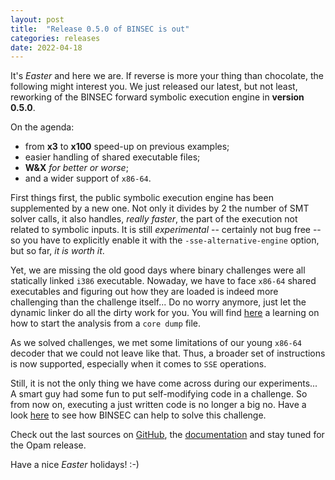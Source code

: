 ```yaml
---
layout: post
title:  "Release 0.5.0 of BINSEC is out"
categories: releases
date: 2022-04-18
---
```


It's *Easter* and here we are. If reverse is more your thing than chocolate,
the following might interest you. We just released our latest, but not least,
reworking of the BINSEC forward symbolic execution engine in **version 0.5.0**.

On the agenda:
- from **x3** to **x100** speed-up on previous examples;
- easier handling of shared executable files;
- **W&X** *for better or worse*;
- and a wider support of `x86-64`.

First things first, the public symbolic execution engine has been supplemented
by a new one. Not only it divides by 2 the number of SMT solver calls, it also
handles, *really faster*, the part of the execution not related to symbolic
inputs.
It is still *experimental* -- certainly not bug free -- so you have to
explicitly enable it with the `-sse-alternative-engine` option,
but so far, *it is worth it*.

Yet, we are missing the old good days where binary challenges were all
statically linked `i386` executable.
Nowaday, we have to face `x86-64` shared executables and figuring out how
they are loaded is indeed more challenging than the challenge itself...
Do no worry anymore, just let the dynamic linker do all the dirty work
for you.
You will find [here](https://github.com/binsec/binsec/blob/master/doc/sse/intermediates_2.md) a learning on how to start the analysis from a `core dump` file.

As we solved challenges, we met some limitations of our young `x86-64` decoder
that we could not leave like that.
Thus, a broader set of instructions is now
supported, especially when it comes to `SSE` operations.

Still, it is not the only thing we have come across during our experiments...
A smart guy had some fun to put self-modifying code in a challenge.
So from now on, executing a just written code is no longer a big no.
Have a look [here](https://github.com/binsec/binsec/blob/master/doc/sse/advanced_users.md) to see how BINSEC can help to solve this challenge.

Check out the last sources on [GitHub](https://github.com/binsec/binsec), the [documentation](https://github.com/binsec/binsec/tree/master/doc/sse) and stay tuned for the Opam release.

Have a nice *Easter* holidays! :-)
